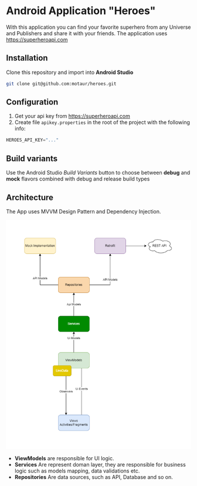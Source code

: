 # Android Application "Heroes"

With this application you can find your favorite superhero from any Universe and Publishers and share it with your friends.
The application uses https://superheroapi.com


## Installation
Clone this repository and import into **Android Studio**
```bash
git clone git@github.com:motaur/heroes.git
```

## Configuration
1. Get your api key from https://superheroapi.com
2. Create file `apikey.properties` in the root of the project with the following info:
```gradle
HEROES_API_KEY="..."
```


## Build variants
Use the Android Studio *Build Variants* button to choose between **debug** and **mock** flavors combined with debug and release build types

## Architecture
The App uses MVVM Design Pattern and Dependency Injection. <br />

![Alt text](arch.png?raw=true "Architecture") <br />

+ <strong>ViewModels</strong> are responsible for UI logic. <br />
+ <strong>Services</strong> Are represent doman layer, they are responsible for business logic such as models mapping, data validations etc.<br />
+ <strong>Repositories</strong> Are data sources, such as API, Database and so on.<br />
